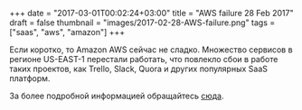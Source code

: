 +++
date = "2017-03-01T00:02:24+03:00"
title = "AWS failure 28 Feb 2017"
draft = false
thumbnail = "images/2017-02-28-AWS-failure.png"
tags = ["saas", "aws", "amazon"]
+++

Если коротко, то Amazon AWS сейчас не сладко. Множество сервисов в регионе US-EAST-1 перестали работать, что повлекло сбои в работе таких проектов, как Trello, Slack, Quora и других популярных SaaS платформ.

За более подробной информацией обращайтесь [сюда](http://venturebeat.com/2017/02/28/aws-is-investigating-s3-issues-affecting-quora-slack-trello/).
